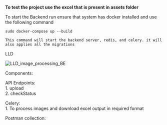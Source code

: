 **To test the project use the excel that is present in assets folder**


To start the Backend run ensure that system has docker installed and use the following command

    sudo docker-compose up --build

    This command will start the backend server, redis, and celery. it will also applies all the migrations


LLD 

![LLD_image_processing_BE](https://github.com/C0deGeek007/image_processing/assets/45477155/4f2e4ecf-ad94-4804-a2a8-eaaf96a6b719)

Components:

  API Endpoints: <br>
    1. upload<br>
    2. checkStatus<br>

  Celery:<br>
    1. To process images and download excel output in required format<br>

Postman collection:<br>
